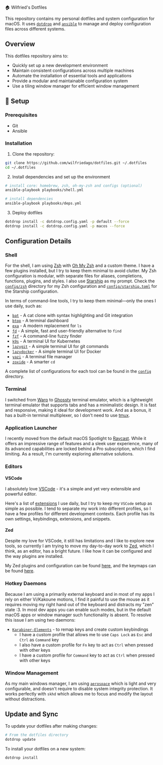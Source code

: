  🏠 Wilfried's Dotfiles

This repository contains my personal dotfiles and system configuration for macOS. It uses [`dotdrop`](https://github.com/deadc0de6/dotdrop) and [`ansible`](https://github.com/ansible/ansible) to manage and deploy configuration files across different systems.

## Overview

This dotfiles repository aims to:

- Quickly set up a new development environment
- Maintain consistent configurations across multiple machines
- Automate the installation of essential tools and applications
- Provide a modular and maintainable configuration system
- Use a tiling window manager for efficient window management

## 🚀 Setup

### Prerequisites

- Git
- Ansible

### Installation

1. Clone the repository:

```zsh
git clone https://github.com/wilfriedago/dotfiles.git ~/.dotfiles
cd ~/.dotfiles
```

2. Install dependencies and set up the environment

```sh
# install core: homebrew, zsh, oh-my-zsh and configs (optional)
ansible-playbook playbooks/shell.yml

# install dependencies
ansible-playbook playbooks/deps.yml
```

3. Deploy dotfiles

```sh
dotdrop install -c dotdrop.config.yaml -p default --force
dotdrop install -c dotdrop.config.yaml -p macos --force
```

## Configuration Details

### Shell

For the shell, I am using [Zsh](https://www.zsh.org) with [Oh My Zsh](https://ohmyz.sh) and a custom theme. I have a few plugins installed, but I try to keep them minimal to avoid clutter. My Zsh configuration is modular, with separate files for aliases, completions, functions, plugins, and styles. I also use [Starship](https://starship.rs) as my prompt. Check the [`config/zsh`](config/zsh) directory for my Zsh configuration and [`config/starship.toml`](config/starship.toml) for the Starship configuration.

In terms of command-line tools, I try to keep them minimal—only the ones I use daily, such as:

- [`bat`](https://github.com/sharkdp/bat) - A cat clone with syntax highlighting and Git integration
- [`btop`](https://github.com/ClementTsang/btop) - A terminal dashboard
- [`exa`](https://github.com/ogham/exa) - A modern replacement for `ls`
- [`fd`](https://github.com/sharkdp/fd) - A simple, fast and user-friendly alternative to `find`
- [`fzf`](https://github.com/junegunn/fzf) - A command-line fuzzy finder
- [`k9s`](https://github.com/derailed/k9s) - A terminal UI for Kubernetes
- [`lazygit`](https://github.com/jesseduffield/lazygit) - A simple terminal UI for git commands
- [`lazydocker`](https://github.com/jesseduffield/lazydocker) - A simple terminal UI for Docker
- [`yazi`](https://github.com/sxyazi/yazi) - A terminal file manager
- [`zoxide`](https://github.com/ajeetdsouza/zoxide) - A smarter `cd`

A complete list of configurations for each tool can be found in the [`config`](config) directory.

### Terminal

I switched from [Warp](https://warp.dev) to [Ghossty](https://ghostty.org) terminal emulator, which is a lightweight terminal emulator that supports tabs and has a minimalistic design. It is fast and responsive, making it ideal for development work. And as a bonus, it has a built-in terminal multiplexer, so I don't need to use [tmux](https://github.com/tmux/tmux).

### Application Launcher

I recently moved from the default macOS Spotlight to [Raycast](https://www.raycast.com). While it offers an impressive range of features and a sleek user experience, many of its advanced capabilities are locked behind a Pro subscription, which I find limiting. As a result, I'm currently exploring alternative solutions.

### Editors

#### VSCode

I absolutely love [VSCode](https://code.visualstudio.com) - it's a simple and yet very extensible and powerful editor.

Here's a list of [extensions](Brewfile) I use daily, but I try to keep my `VSCode` setup as simple as possible. I tend to separate my work into different profiles, so I have a few profiles for different development contexts. Each profile has its own settings, keybindings, extensions, and snippets.

#### Zed

Despite my love for VSCode, it still has limitations and I like to explore new tools, so currently I am trying to move my day-to-day work to [Zed](https://zed.dev), which I think, as an editor, has a bright future. I like how it can be configured and the way plugins are installed.

My Zed plugins and configuration can be found [here](config/zed/settings.json), and the keymaps can be found [here](config/zed/keymap.json).

### Hotkey Daemons

Because I am using a primarily external keyboard and in most of my apps I rely on either Vi/Kakoune motions, I find it painful to use the mouse as it requires moving my right hand out of the keyboard and distracts my "zen" state :3. In most dev apps you can enable such modes, but in the default macOS apps or window manager such functionality is absent.
To resolve this issue I am using two daemons:
- [`Karabiner-Elements`](https://karabiner-elements.pqrs.org/) - to remap keys and create custom keybindings
  - I have a custom profile that allows me to use `Caps Lock` as `Esc` and `Ctrl` as `Command` key
  - I also have a custom profile for `Fn` key to act as `Ctrl` when pressed with other keys
  - I have a custom profile for `Command` key to act as `Ctrl` when pressed with other keys

### Window Management

As my main windows manager, I am using [`aerospace`](https://github.com/nikitabobko/AeroSpace) which is light and very configurable, and doesn't require to disable system integrity protection.
It works perfectly with `skhd` which allows me to focus and modify the layout without distractions.

## Update and Sync

To update your dotfiles after making changes:

```zsh
# From the dotfiles directory
dotdrop update
```

To install your dotfiles on a new system:

```zsh
dotdrop install
```
